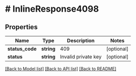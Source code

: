 # # InlineResponse4098

## Properties

Name | Type | Description | Notes
------------ | ------------- | ------------- | -------------
**status_code** | **string** | 409 | [optional]
**status** | **string** | Invalid private key | [optional]

[[Back to Model list]](../../README.md#models) [[Back to API list]](../../README.md#endpoints) [[Back to README]](../../README.md)
